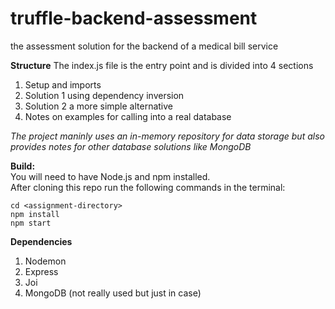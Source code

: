 # truffle-backend-assessment
the assessment solution for the backend of a medical bill service

**Structure**
The index.js file is the entry point and is divided into 4 sections
1. Setup and imports
2. Solution 1 using dependency inversion
3. Solution 2 a more simple alternative
4. Notes on examples for calling into a real database

*The project maninly uses an in-memory repository for data storage but also provides notes for other database solutions like MongoDB*

**Build:**   
You will need to have Node.js and npm installed.  
After cloning this repo run the following commands in the terminal:
``` 
cd <assignment-directory>
npm install
npm start
```

**Dependencies**
1. Nodemon
2. Express
3. Joi
4. MongoDB (not really used but just in case)
